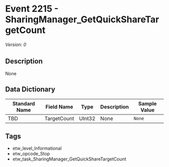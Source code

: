 # Event 2215 - SharingManager_GetQuickShareTargetCount
###### Version: 0

## Description
None

## Data Dictionary
|Standard Name|Field Name|Type|Description|Sample Value|
|---|---|---|---|---|
|TBD|TargetCount|UInt32|None|`None`|

## Tags
* etw_level_Informational
* etw_opcode_Stop
* etw_task_SharingManager_GetQuickShareTargetCount